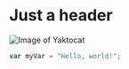 # Just a header

![Image of Yaktocat](https://octodex.github.com/images/yaktocat.png)

``` javascript
var myVar = "Hello, world!";
```
